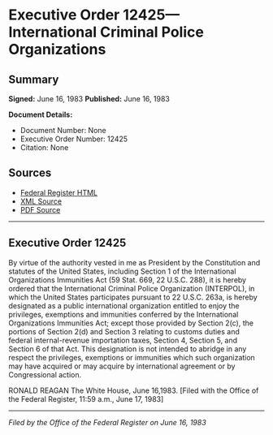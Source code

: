# Executive Order 12425—International Criminal Police Organizations

## Summary

**Signed:** June 16, 1983
**Published:** June 16, 1983

**Document Details:**
- Document Number: None
- Executive Order Number: 12425
- Citation: None

## Sources
- [Federal Register HTML](https://www.presidency.ucsb.edu/documents/executive-order-12425-international-criminal-police-organizations)
- [XML Source](None)
- [PDF Source](None)

---

## Executive Order 12425

By virtue of the authority vested in me as President by the Constitution and statutes of the United States, including Section 1 of the International Organizations Immunities Act (59 Stat. 669, 22 U.S.C. 288), it is hereby ordered that the International Criminal Police Organization (INTERPOL), in which the United States participates pursuant to 22 U.S.C. 263a, is hereby designated as a public international organization entitled to enjoy the privileges, exemptions and immunities conferred by the International Organizations Immunities Act; except those provided by Section 2(c), the portions of Section 2(d) and Section 3 relating to customs duties and federal internal-revenue importation taxes, Section 4, Section 5, and Section 6 of that Act. This designation is not intended to abridge in any respect the privileges, exemptions or immunities which such organization may have acquired or may acquire by international agreement or by Congressional action.

RONALD REAGAN
The White House,
June 16,1983.
[Filed with the Office of the Federal Register, 11:59 a.m., June 17, 1983]

---

*Filed by the Office of the Federal Register on June 16, 1983*
